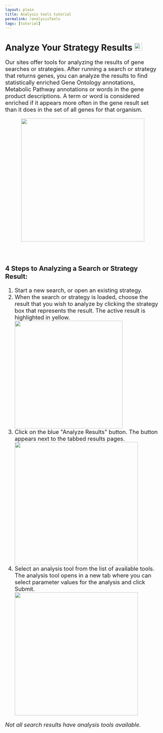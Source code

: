 ```yaml
---
layout: plain
title: Analysis tools tutorial
permalink: /analysisTools
tags: [tutorial]
---
```

<div class="static-content">
<h1>Analyze Your Strategy Results <a href="https://www.youtube.com/watch?v=npgkkychkrI" class="new-window">
  <img src="/a/images/camera.png"  width="25px" /></a></h1>

<div style="font-size:130%">
  <p>Our sites offer tools for analyzing the results of gene searches or strategies.
  After running a search or strategy that returns genes, you can analyze the results to find
  statistically enriched Gene Ontology annotations, Metabolic Pathway annotations or words
  in the gene product descriptions. A term or word is considered enriched if it appears more
  often in the gene result set than it does in the set of all genes for that organism.  </p>

  <div style="text-align:center">
    <img src="/a/images/Overall.jpg"  width="400px" />
  </div>
  <br><br>

  <h3> 4 Steps to Analyzing a Search or Strategy Result:</h3>
  <div>
      <ol>
        <li>Start a new search, or open an existing strategy.</li>
        <li>When the search or strategy is loaded,
          choose the result that you wish to analyze by clicking the
          strategy box that represents the result.
          The active result is highlighted in yellow.
          <div><img src="/a/images/choose_result.jpg"  width="350px" /></div></li>
        <li>Click on the blue "Analyze Results" button. The button appears next to the tabbed results pages.
          <div><img src="/a/images/click_button.jpg"  width="400px" /></div></li>
        <li>Select an analysis tool from the list of available tools. The analysis tool opens in a new tab where you can
          select parameter values for the analysis and click Submit.
          <div><img src="/a/images/choose_analysis.jpg"  width="400px" /></div></li>
      </ol>
      <em>Not all search results have analysis tools available.</em>
  </div>
</div>

</div>
